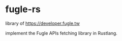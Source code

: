 # fugle-rs
library of https://developer.fugle.tw

implement the Fugle APIs fetching library in Rustlang.
